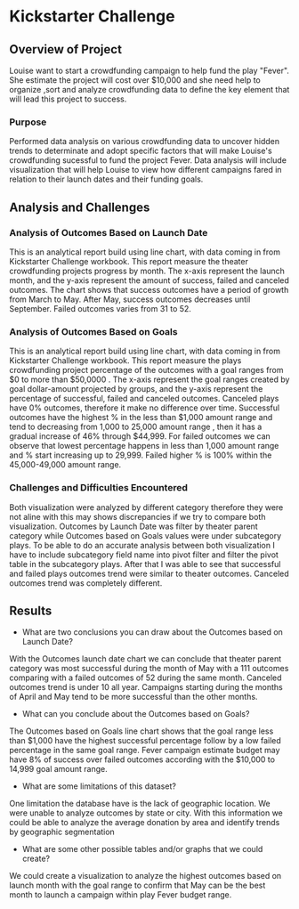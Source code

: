 # Kickstarter Challenge

## Overview of Project 

Louise want to start a crowdfunding campaign to help fund the play "Fever". She estimate the project will cost over $10,000 and she need help to organize ,sort and analyze crowdfunding data to define the key element that will lead this project to success.

### Purpose

Performed data analysis on various crowdfunding data to uncover hidden trends to determinate and adopt specific factors that will make Louise's crowdfunding sucessful to fund the project Fever. Data analysis will include visualization that will help Louise to view how different campaigns fared in relation to their launch dates and their funding goals. 

## Analysis and Challenges

### Analysis of Outcomes Based on Launch Date

This is an analytical report build using line chart, with data coming in from Kickstarter Challenge workbook. This report measure the theater crowdfunding projects progress by month. The x-axis represent the launch month, and the y-axis represent the amount of success, failed and canceled outcomes. The chart shows that success outcomes have a period of growth from March to May. After May, success outcomes decreases until September. Failed outcomes varies from 31 to 52.

### Analysis of Outcomes Based on Goals

This is an analytical report build using line chart, with data coming in from Kickstarter Challenge workbook. This report measure the plays crowdfunding project percentage of the outcomes with a goal ranges from $0 to more than $50,0000 . The x-axis represent the goal ranges created by goal dollar-amount projected by groups, and the y-axis represent the percentage of successful, failed and canceled outcomes. Canceled plays have 0% outcomes, therefore it make no difference over time. Successful outcomes have the highest % in the less than $1,000 amount range and tend to decreasing from 1,000 to 25,000 amount range , then it has a gradual increase of 46% through $44,999. For failed outcomes we can observe that lowest percentage happens in less than 1,000 amount range and % start increasing up to 29,999. Failed higher % is 100% within the 45,000-49,000 amount range.

### Challenges and Difficulties Encountered 

Both visualization were analyzed by different category therefore they were not aline with this may shows discrepancies if we try to compare both visualization. Outcomes by Launch Date was filter by theater parent category while Outcomes based on Goals values were under subcategory plays. To be able to do an accurate analysis between both visualization I have to include subcategory field name into pivot filter and filter the pivot table in the subcategory plays. After that I was able to see that successful and failed plays outcomes trend were similar to theater outcomes. Canceled outcomes trend was completely different. 


## Results

- What are two conclusions you can draw about the Outcomes based on Launch Date?

With the Outcomes launch date chart we can conclude that theater parent category was most successful during the month of May with a 111 outcomes comparing with a failed outcomes of 52 during the same month. Canceled outcomes trend is under 10 all year. Campaigns starting during the months of April and May tend to be more successful than the other months. 

- What can you conclude about the Outcomes based on Goals?

The Outcomes based on Goals line chart shows that the goal range less than $1,000 have the highest successful percentage follow by a low failed percentage in the same goal range. Fever campaign estimate budget may have 8% of success over failed outcomes according with the $10,000 to 14,999 goal amount range.


- What are some limitations of this dataset?

One limitation the database have is the lack of geographic location. We were unable to analyze outcomes by state or city. With this information we could be able to analyze the average donation by area and identify trends by geographic segmentation

-  What are some other possible tables and/or graphs that we could create? 

We could create a visualization to analyze the highest outcomes based on launch month with the goal range to confirm that May can be the best month to launch a campaign within play Fever budget range.

